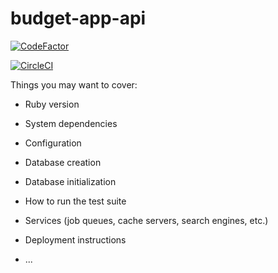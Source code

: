 # budget-app-api

[![CodeFactor](https://www.codefactor.io/repository/github/tiagolnobre/budget-app-api/badge?s=205965391749425d2b98ca20da508691e826022f)](https://www.codefactor.io/repository/github/tiagolnobre/budget-app-api)

[![CircleCI](https://circleci.com/gh/tiagolnobre/budget-app-api/tree/teesloane-patch-5.svg?style=svg)](https://app.circleci.com/pipelines/github/tiagolnobre/budget-app-api)

Things you may want to cover:

* Ruby version

* System dependencies

* Configuration

* Database creation

* Database initialization

* How to run the test suite

* Services (job queues, cache servers, search engines, etc.)

* Deployment instructions

* ...
